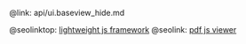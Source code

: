 @link: api/ui.baseview_hide.md

@seolinktop: [lightweight js framework](https://webix.com)
@seolink: [pdf js viewer](https://webix.com/widget/html5_pdf_viewer/)